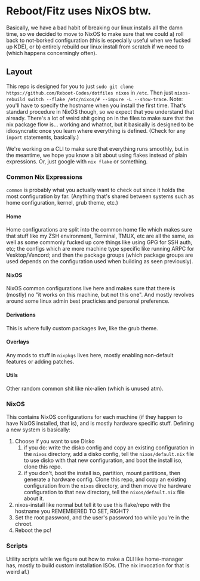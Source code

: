 # Reboot/Fitz uses NixOS btw.

Basically, we have a bad habit of breaking our linux installs all the damn time, so we decided to move to NixOS to make sure that we could a) roll back to not-borked configuration (this is especially useful when we fucked up KDE), or b) entirely rebuild our linux install from scratch if we need to (which happens concerningly often).

## Layout

This repo is designed for you to just `sudo git clone https://github.com/Reboot-Codes/dotfiles nixos` in `/etc`. Then just `nixos-rebuild switch --flake /etc/nixos/# --impure -L --show-trace`. Note: you'll have to specify the hostname when you install the first time. That's standard procedure in NixOS though, so we expect that you understand that already. There's a lot of weird shit going on in the files to make sure that the nix package flow is... working and whatnot, but it basically is designed to be idiosyncratic once you learn where everything is defined. (Check for any `import` statements, basically.)

We're working on a CLI to make sure that everything runs smoothly, but in the meantime, we hope you know a bit about using flakes instead of plain expressions. Or, just google with `nix flake` or something.

### Common Nix Expressions

`common` is probably what you actually want to check out since it holds the most configuration by far. (Anything that's shared between systems such as home configuration, kernel, grub theme, etc.)

#### Home

Home configurations are split into the common home file which makes sure that stuff like my ZSH environment, Terminal, TMUX, etc are all the same, as well as some commonly fucked up core things like using GPG for SSH auth, etc; the configs which are more machine type specific like running ARPC for Vesktop/Vencord; and then the package groups (which package groups are used depends on the configuration used when building as seen previously).

#### NixOS

NixOS common configurations live here and makes sure that there is (mostly) no "it works on this machine, but not this one". And mostly revolves around some linux admin best practicies and personal preference.

#### Derivations

This is where fully custom packages live, like the grub theme.

#### Overlays

Any mods to stuff in `nixpkgs` lives here, mostly enabling non-default features or adding patches.

#### Utils

Other random common shit like nix-alien (which is unused atm).

### NixOS

This contains NixOS configurations for each machine (if they happen to have NixOS installed, that is), and is mostly hardware specific stuff. Defining a new system is basically:

1. Choose if you want to use Disko
   1. if you do: write the disko config and copy an existing configuration in the `nixos` directory, add a disko config, tell the `nixos/default.nix` file to use disko with that new configuration, and boot the install iso, clone this repo.
   2. if you don't, boot the install iso, partition, mount partitions, then generate a hardware config. Clone this repo, and copy an existing configuration from the `nixos` directory, and then move the hardware configuration to that new directory, tell the `nixos/default.nix` file about it.
2. nixos-install like normal but tell it to use this flake/repo with the hostname you REMEMBERED TO SET, RIGHT?
3. Set the root password, and the user's password too while you're in the chroot.
4. Reboot the pc!

### Scripts

Utility scripts while we figure out how to make a CLI like home-manager has, mostly to build custom installation ISOs. (The nix invocation for that is weird af.)
